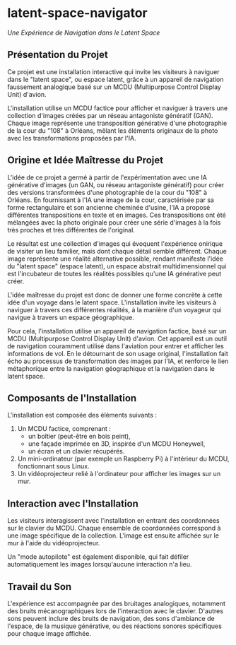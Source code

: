 # latent-space-navigator

_Une Expérience de Navigation dans le Latent Space_

## Présentation du Projet

Ce projet est une installation interactive qui invite les visiteurs à naviguer dans le "latent space", ou espace latent, grâce à un appareil de navigation faussement analogique basé sur un MCDU (Multipurpose Control Display Unit) d'avion.

L'installation utilise un MCDU factice pour afficher et naviguer à travers une collection d'images créées par un réseau antagoniste génératif (GAN). Chaque image représente une transposition générative d'une photographie de la cour du "108" à Orléans, mêlant les éléments originaux de la photo avec les transformations proposées par l'IA.

## Origine et Idée Maîtresse du Projet

L'idée de ce projet a germé à partir de l'expérimentation avec une IA générative d'images (un GAN, ou réseau antagoniste génératif) pour créer des versions transformées d'une photographie de la cour du "108" à Orléans. En fournissant à l'IA une image de la cour, caractérisée par sa forme rectangulaire et son ancienne cheminée d'usine, l'IA a proposé différentes transpositions en texte et en images. Ces transpositions ont été mélangées avec la photo originale pour créer une série d'images à la fois très proches et très différentes de l'original.

Le résultat est une collection d'images qui évoquent l'expérience onirique de visiter un lieu familier, mais dont chaque détail semble différent. Chaque image représente une réalité alternative possible, rendant manifeste l'idée du "latent space" (espace latent), un espace abstrait multidimensionnel qui est l'incubateur de toutes les réalités possibles qu'une IA générative peut créer.

L'idée maîtresse du projet est donc de donner une forme concrète à cette idée d'un voyage dans le latent space. L'installation invite les visiteurs à naviguer à travers ces différentes réalités, à la manière d'un voyageur qui navigue à travers un espace géographique. 

Pour cela, l'installation utilise un appareil de navigation factice, basé sur un MCDU (Multipurpose Control Display Unit) d'avion. Cet appareil est un outil de navigation couramment utilisé dans l'aviation pour entrer et afficher les informations de vol. En le détournant de son usage original, l'installation fait écho au processus de transformation des images par l'IA, et renforce le lien métaphorique entre la navigation géographique et la navigation dans le latent space.

## Composants de l'Installation

L'installation est composée des éléments suivants :

1. Un MCDU factice, comprenant :
   - un boîtier (peut-être en bois peint),
   - une façade imprimée en 3D, inspirée d'un MCDU Honeywell,
   - un écran et un clavier récupérés.
2. Un mini-ordinateur (par exemple un Raspberry Pi) à l'intérieur du MCDU, fonctionnant sous Linux.
3. Un vidéoprojecteur relié à l'ordinateur pour afficher les images sur un mur.

## Interaction avec l'Installation

Les visiteurs interagissent avec l'installation en entrant des coordonnées sur le clavier du MCDU. Chaque ensemble de coordonnées correspond à une image spécifique de la collection. L'image est ensuite affichée sur le mur à l'aide du vidéoprojecteur.

Un "mode autopilote" est également disponible, qui fait défiler automatiquement les images lorsqu'aucune interaction n'a lieu.

## Travail du Son

L'expérience est accompagnée par des bruitages analogiques, notamment des bruits mécanographiques lors de l'interaction avec le clavier. D'autres sons peuvent inclure des bruits de navigation, des sons d'ambiance de l'espace, de la musique générative, ou des réactions sonores spécifiques pour chaque image affichée.
